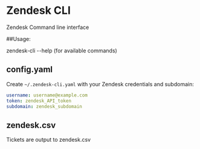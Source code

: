 # Zendesk CLI

Zendesk Command line interface

##Usage:

zendesk-cli --help  (for available commands)

## config.yaml

Create `~/.zendesk-cli.yaml` with your Zendesk credentials and subdomain:

```yaml
username: username@example.com
token: zendesk_API_token
subdomain: zendesk_subdomain
```

## zendesk.csv

Tickets are output to zendesk.csv